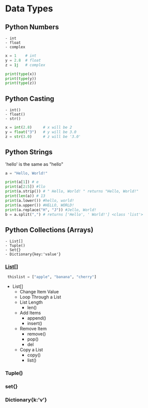 # Data Types

## Python Numbers
    - int
    - float
    - complex

```python
x = 1    # int
y = 2.8  # float
z = 1j   # complex

print(type(x))
print(type(y))
print(type(z))
```
## Python Casting
    - int()
    - float()
    - str() 
```python     
x = int(2.8)     # x will be 2
y = float("3")   # y will be 3.0
z = str(3.0)     # z will be '3.0'
```
## Python Strings

'hello' is the same as "hello"
```python
a = "Hello, World!"

print(a[1]) # e
print(a[2:5]) #llo
print(a.strip()) # " Hello, World! " returns "Hello, World!"
print(len(a)) # 13
print(a.lower()) #hello, world!
print(a.upper()) #HELLO, WORLD!
print(a.replace("H", "J")) #Jello, World!
b = a.split(",") # returns ['Hello', ' World!'] <class 'list'>
```
## Python Collections (Arrays)
    - List[] 
    - Tuple()
    - Set{}
    - Dictionary{key:'value'}
### [List[]](https://github.com/topkoka/python_101/blob/master/l0_Data_types/List.ipynb)

```python 
 thislist = ["apple", "banana", "cherry"]
```
- List[]
    - Change Item Value
    - Loop Through a List
    - List Length
        - len()
    - Add Items
        - append()
        - insert()
    - Remove Item
        - remove() 
        - pop()
        - del
    - Copy a List
        - copy() 
        - list()
        
### Tuple()
### set{}
### Dictionary{k:'v'}

